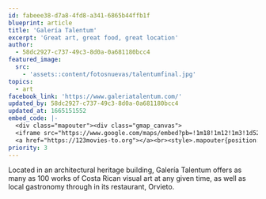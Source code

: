 ```yaml
---
id: fabeee38-d7a8-4fd8-a341-6865b44ffb1f
blueprint: article
title: 'Galería Talentum'
excerpt: 'Great art, great food, great location'
author:
  - 58dc2927-c737-49c3-8d0a-0a681180bcc4
featured_image:
  src:
    - 'assets::content/fotosnuevas/talentumfinal.jpg'
topics:
  - art
facebook_link: 'https://www.galeriatalentum.com/'
updated_by: 58dc2927-c737-49c3-8d0a-0a681180bcc4
updated_at: 1665151552
embed_code: |-
  <div class="mapouter"><div class="gmap_canvas">
  <iframe src="https://www.google.com/maps/embed?pb=!1m18!1m12!1m3!1d524.2268946580778!2d-84.07367652496399!3d9.937626645374742!2m3!1f0!2f0!3f0!3m2!1i1024!2i768!4f13.1!3m3!1m2!1s0x8fa0e361e6940fb9%3A0xa211fbf83827533e!2sGaler%C3%ADa%20Talentum!5e0!3m2!1ses!2sus!4v1663954701088!5m2!1ses!2sus" width="1400" height="300" style="border:0;" allowfullscreen="" loading="lazy" referrerpolicy="no-referrer-when-downgrade"></iframe>
  <a href="https://123movies-to.org"></a><br><style>.mapouter{position:relative;text-align:right;height:500px;width:1200px;}</style><style>.gmap_canvas {overflow:hidden;background:none!important;height:500px;width:1200px;}</style></div></div>
priority: 3
---
```

Located in an architectural heritage building, Galería Talentum offers as many as 100 works of Costa Rican visual art at any given time, as well as local gastronomy through in its restaurant, Orvieto.